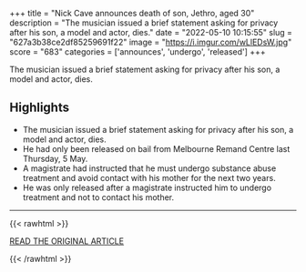 +++
title = "Nick Cave announces death of son, Jethro, aged 30"
description = "The musician issued a brief statement asking for privacy after his son, a model and actor, dies."
date = "2022-05-10 10:15:55"
slug = "627a3b38ce2df85259691f22"
image = "https://i.imgur.com/wLlEDsW.jpg"
score = "683"
categories = ['announces', 'undergo', 'released']
+++

The musician issued a brief statement asking for privacy after his son, a model and actor, dies.

## Highlights

- The musician issued a brief statement asking for privacy after his son, a model and actor, dies.
- He had only been released on bail from Melbourne Remand Centre last Thursday, 5 May.
- A magistrate had instructed that he must undergo substance abuse treatment and avoid contact with his mother for the next two years.
- He was only released after a magistrate instructed him to undergo treatment and not to contact his mother.

---

{{< rawhtml >}}
  <p class="article-category">
    <a target="_blank" href="https://www.bbc.com/news/entertainment-arts-61383411">READ THE ORIGINAL ARTICLE</a>
  </p>
{{< /rawhtml >}}
